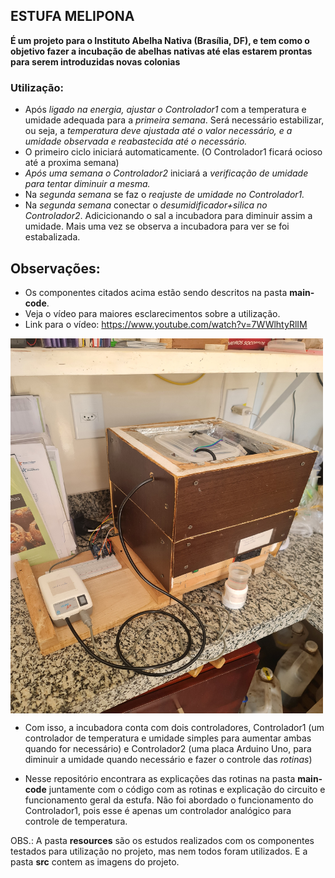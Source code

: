 ## ESTUFA MELIPONA

__É um projeto para o Instituto Abelha Nativa (Brasília, DF), e tem como o objetivo fazer a incubação de abelhas nativas até elas estarem prontas para serem introduzidas novas colonias__

### Utilização:
* Após *ligado na energia, ajustar o Controlador1* com a temperatura e umidade adequada para a *primeira semana*. Será necessário estabilizar, ou seja, a *temperatura deve ajustada até o valor necessário, e a umidade observada e reabastecida até o necessário.*
* O primeiro ciclo iniciará automaticamente. (O Controlador1 ficará ocioso até a proxima semana)
* *Após uma semana o Controlador2* iniciará a *verificação de umidade para tentar diminuir a mesma.*
* Na *segunda semana* se faz o *reajuste de umidade no Controlador1.*
* Na *segunda semana* conectar o *desumidificador+silica no Controlador2*. Adicicionando o sal a incubadora para diminuir assim a umidade. Mais uma vez se observa a incubadora para ver se foi estabalizada.

## Observações:
* Os componentes citados acima estão sendo descritos na pasta __main-code__.
* Veja o vídeo para maiores esclarecimentos sobre a utilização.
* Link para o vídeo: https://www.youtube.com/watch?v=7WWlhtyRlIM

<picture>
    <img align="center" height="600" width="500" src="./src/img2.jpg"/>
</picture>

* Com isso, a incubadora conta com dois controladores, Controlador1 (um controlador de temperatura e umidade simples para aumentar ambas quando for necessário) e Controlador2 (uma placa Arduino Uno, para diminuir a umidade quando necessário e fazer o controle das *rotinas*)

* Nesse repositório encontrara as explicações das rotinas na pasta __main-code__ juntamente com o código com as rotinas e explicação do circuito e funcionamento geral da estufa. Não foi abordado o funcionamento do Controlador1, pois esse é  apenas um controlador analógico para controle de temperatura.

OBS.: A pasta __resources__ são os estudos realizados com os componentes testados para utilização no projeto, mas nem todos foram utilizados. E a pasta __src__ contem as imagens do projeto.
